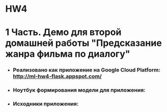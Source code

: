 # HW4


# 1 Часть. Демо для второй домашней работы "Предсказание жанра фильма по диалогу"
* ### Реализовано как приложение на Google Cloud Platform: http://ml-hw4-flask.appspot.com/
* ### Ноутбук формирования модели для приложения:
* ### Исходники приложения:
